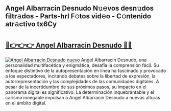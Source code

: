 ## Angel Albarracin Desnudo N𝚞𝚎vos desn𝚞dos filtr𝚊dos - Parts-hrl F𝚘tos vid𝚎o - C𝚘ntenido atr𝚊ctivo tx6Cy

# <h2><a href="http://mb0ufs.tromn.icu/?c=Angel+Albarracin+Desnudo">🔗👉👉👉 Angel Albarracin Desnudo 🔗🔗</a></h2>

[![Angel Albarracin Desnudo nuevo](https://i.imgur.com/pEAQMta.gif)](http://mb0ufs.tromn.icu/?c=Angel+Albarracin+Desnudo)
Angel Albarracin Desnudo, una personalidad multifacética y enigmática, desafía la comprensión fácil. Su enfoque distintivo de la autopresentación en línea ha fascinado y provocado a los espectadores, incitando debates sobre la libertad de expresión, la autorrepresentación y las complejidades de las comunidades digitales. A pesar de la incertidumbre de sus próximos pasos, su impacto en el panorama digital es significativo. La determinación inquebrantable y el carisma innegable impulsan a Angel Albarracin Desnudo a nuevas alturas en el ámbito digital.
